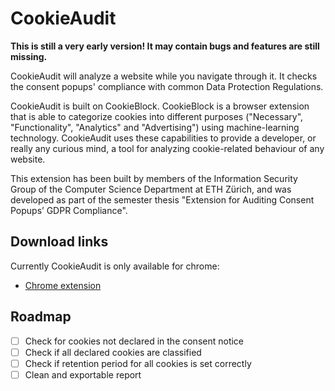 # CookieAudit

**This is still a very early version! It may contain bugs and features are still missing.**

CookieAudit will analyze a website while you navigate through it. It checks the consent popups' compliance with common Data Protection Regulations.

CookieAudit is built on CookieBlock. CookieBlock is a browser extension that is able to categorize cookies into different purposes ("Necessary", "Functionality", "Analytics" and "Advertising") using machine-learning technology. CookieAudit uses these capabilities to provide a developer, or really any curious mind, a tool for analyzing cookie-related behaviour of any website.

This extension has been built by members of the Information Security Group of the Computer Science Department at ETH Zürich, and was developed as part of the semester thesis "Extension for Auditing Consent Popups’ GDPR Compliance". 

## Download links

Currently CookieAudit is only available for chrome:

- [Chrome extension](https://chrome.google.com/webstore/detail/cookieaudit/hoheefgkoickpgelfgijnjnifcpkmbnc)

## Roadmap

- [ ] Check for cookies not declared in the consent notice
- [ ] Check if all declared cookies are classified
- [ ] Check if retention period for all cookies is set correctly
- [ ] Clean and exportable report